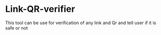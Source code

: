 # Link-QR-verifier
This tool can be use for verification of any link and Qr and tell user if it is safe or not 
